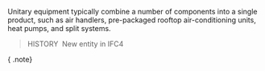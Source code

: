 Unitary equipment typically combine a number of components into a single product, such as air handlers, pre-packaged rooftop air-conditioning units, heat pumps, and split systems.

> HISTORY&nbsp; New entity in IFC4

{ .note}
>